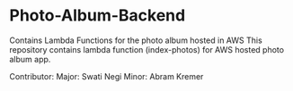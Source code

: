 # Photo-Album-Backend
Contains Lambda Functions for the photo album hosted in AWS
This repository contains lambda function (index-photos) for AWS hosted photo album app.

Contributor:
Major: Swati Negi
Minor: Abram Kremer
